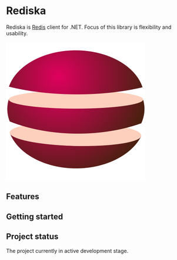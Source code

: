 # Rediska

Rediska is [Redis](https://redis.io/) client for .NET. Focus of this library is flexibility and usability.

![Rediska](logo.svg)

## Features

## Getting started

## Project status

The project currently in active development stage.
